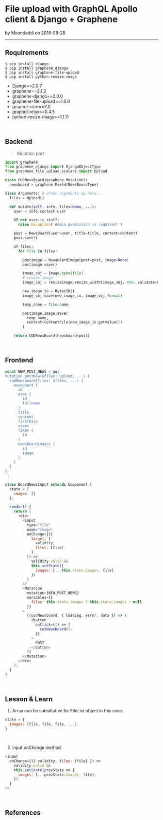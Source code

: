 # File upload with GraphQL Apollo client & Django + Graphene

by Moondaddi on 2018-08-28

---

## Requirements

```shell
$ pip install django
$ pip install graphene_django
$ pip install graphene-file-upload
$ pip install python-resize-image
```

- Django==2.0.7
- graphene==2.1.2
- graphene-django==2.0.0
- graphene-file-upload==1.0.0
- graphql-core==2.0
- graphql-relay==0.4.5
- python-resize-image==1.1.11

<br />

## Backend

> Mutation part

```python
import graphene
from graphene_django import DjangoObjectType
from graphene_file_upload.scalars import Upload

class CUDNewsBoard(graphene.Mutation):
  newsboard = graphene.Field(NewsBoardType)

class Arguments: # other arguments up here...
  files = Upload()

  def mutate(self, info, files=None, ...):
    user = info.context.user

    if not user.is_staff:
      raise Exception('Admin permission is required!')

    post = NewsBoard(user=user, title=title, content=content)
    post.save()

    if files:
      for file in files:

        postimage = NewsBoardImage(post=post, image=None)
        postimage.save()

        image_obj = Image.open(file)
        # resize image
        image_obj = resizeimage.resize_width(image_obj, 800, validate=False)

        new_image_io = BytesIO()
        image_obj.save(new_image_io, image_obj.format)

        temp_name = file.name

        postimage.image.save(
          temp_name,
          content=ContentFile(new_image_io.getvalue())
        )

    return CUDNewsBoard(newsboard=post)
```

<br />

## Frontend

```javascript
const NEW_POST_NEWS = gql`
mutation postNew($files: Upload, ...) {
  cudNewsboard(files: $files, ...) {
    newsboard {
      id
      user {
        id
        fullname
      }
      title
      content
      firstDate
      views
      likes {
        id
      }
      newsboardimages {
        id
        image
      }
    }
  }
}
`;

class BoardNewsInput extends Component {
  state = {
    images: []
  };

  render() {
    return (
      <div>
        <input
          type="file"
          name="image"
          onChange={({
            target: {
              validity,
              files: [file]
            }
          }) =>
            validity.valid &&
            this.setState({
              images: [...this.state.images, file]
            })
          }
        />
        <Mutation
          mutation={NEW_POST_NEWS}
          variables={{
            files: this.state.images ? this.state.images : null
          }}
        >
          {(cudNewsboard, { loading, error, data }) => (
            <button
              onClick={() => {
                cudNewsboard();
              }}
            >
              POST
            </button>
          )}
        </Mutation>
      </div>
    );
  }
}
```

<br />

## Lesson & Learn

1. Array can be substitutive for FileList object in this case.

```javascript
state = {
  images: [file, file, file, ...]
}
```

<br />

2. Input onChange method

```javascript
<input
  onChange={({ validity, files: [file] }) =>
    validity.valid &&
    this.setState(prevState => {
      images: [...prevState.images, file];
    })
  }
/>
```

<br />

## References
